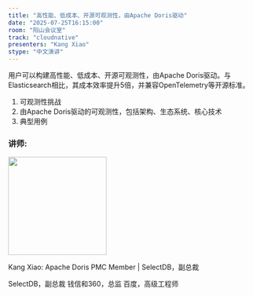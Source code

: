```yaml
---
title: "高性能、低成本、开源可观测性，由Apache Doris驱动"
date: "2025-07-25T16:15:00"
room: "阳山会议室"
track: "cloudnative"
presenters: "Kang Xiao"
stype: "中文演讲"
---
```


用户可以构建高性能、低成本、开源可观测性，由Apache Doris驱动。与Elasticsearch相比，其成本效率提升5倍，并兼容OpenTelemetry等开源标准。

1. 可观测性挑战
2. 由Apache Doris驱动的可观测性，包括架构、生态系统、核心技术
3. 典型用例

### 讲师:

<img src="https://sessionize.com/image/40fa-400o400o1-LJ32faVgD31ycD9L9S4w5G.png" width="200" /><br/>

Kang Xiao: Apache Doris PMC Member | SelectDB，副总裁

SelectDB，副总裁
钱信和360，总监
百度，高级工程师